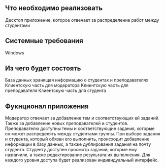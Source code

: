## Что необходимо реализовать
Десктоп приложение, которое отвечает за распределение работ между студентами

## Системные требования
Windows 

## Из чего будет состоять
База данных хранящая информацию о студентах и преподавателях
Клиентскую часть для модератора
Клиентскую часть для преподавателя
Клиентскую часть для студента 

## Фукнционал приложения
Модератор отвечает за добавление тем и соответствующих ей заданий. Также за добавление новых преподавателей и студентов.
Преподавателю доступны темы и соответствующие задания, которые он может распределять между студентами группы. При выборе задания и студента, который обязан его выполнить, происходит добавление информации в базу данных, а также дублирования задания на почту студента.
Студенту доступен просмотр заданий, которые ему назначили, а также редактирование результата их выполнения.
Для каждого уровня доступа будет реализован индивидуальный интерфейс.
